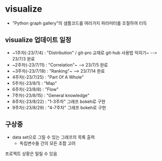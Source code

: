 # visualize
- "Python graph gallery"의 샘플코드를 여러가지 파라미터를 조절하여 터득

## visualize 업데이트 일정
- ~1주차(-23/7/4) : "Distribution" / git-pro 교재로 git-hub 사용법 익히기~  --> 23/7/3 완료
- ~2주차(-23/7/11) : "Correlation"~ --> 23/7/5 완료
- ~3주차(-23/7/18) : "Ranking"~ --> 23/7/14 완료
- 4주차(-23/7/25) : "Part Of A Whole"
- 5주차(-23/8/1) : "Map"
- 6주차(-23/8/8) : "Flow"
- 7주차(-23/8/15) : "General knowledge"
- 8주차(-23/8/22) : "1-3주차" 그래프 bokeh로 구현
- 9주차(-23/8/29) : "4-7주차" 그래프 bokeh로 구현

## 구상중
- data set으로 그릴 수 있는 그래프의 목록 출력
  - 독립변수들 간의 모든 조합 고려

프로젝트 상황은 밀릴 수 있음
